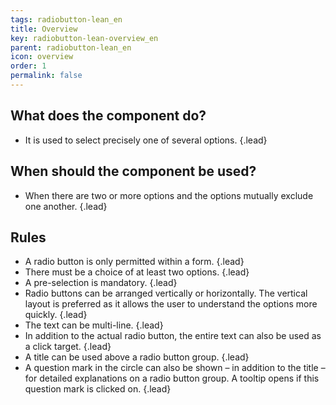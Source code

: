 ```yaml
---
tags: radiobutton-lean_en
title: Overview
key: radiobutton-lean-overview_en
parent: radiobutton-lean_en
icon: overview
order: 1
permalink: false  
---
```


## What does the component do? 
* It is used to select precisely one of several options. {.lead}

## When should the component be used?
* When there are two or more options and the options mutually exclude one another. {.lead}

## Rules
* A radio button is only permitted within a form. {.lead}
* There must be a choice of at least two options. {.lead}
* A pre-selection is mandatory. {.lead}
* Radio buttons can be arranged vertically or horizontally. The vertical layout is preferred as it allows the user to understand the options more quickly. {.lead}
* The text can be multi-line. {.lead}
* In addition to the actual radio button, the entire text can also be used as a click target. {.lead}
* A title can be used above a radio button group. {.lead}
* A question mark in the circle can also be shown – in addition to the title – for detailed explanations on a radio button group. A <sbb-link variant="inline" type="button" href="/en/design-system/lean/components/tooltip">tooltip</sbb-link> opens if this question mark is clicked on. {.lead}